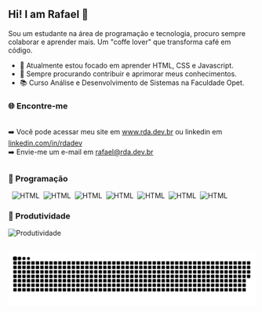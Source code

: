 ## Hi! I am Rafael 👋
Sou um estudante na área de programação e tecnologia, procuro sempre colaborar e aprender mais. 
Um "coffe lover" que transforma café em código.

- 🌱 Atualmente estou focado em aprender HTML, CSS e Javascript.
- 🔭 Sempre procurando contribuir e aprimorar meus conhecimentos.
- 📚 Curso Análise e Desenvolvimento de Sistemas na Faculdade Opet.

### 🌐 Encontre-me
<br/>
➡️ Você pode acessar meu site em <a href="https://rda.dev.br" target="_blank" rel="noopener noreferrer">www.rda.dev.br</a> ou linkedin em <a href="https://linkedin.com/in/rdadev/" target="_blank" rel="noopener noreferrer">linkedin.com/in/rdadev</a>
<br/>
➡️ Envie-me um e-mail em <a href = "mailto:rafael@rda.dev.br">rafael@rda.dev.br</a>

##

### 🚀 Programação
&nbsp;&nbsp;<img src="https://skillicons.dev/icons?i=html" alt="HTML"/>&nbsp;&nbsp;<img src="https://skillicons.dev/icons?i=css" alt="HTML"/>&nbsp;&nbsp;<img src="https://skillicons.dev/icons?i=js" alt="HTML"/>&nbsp;&nbsp;<img src="https://skillicons.dev/icons?i=mysql" alt="HTML"/>&nbsp;&nbsp;<img src="https://skillicons.dev/icons?i=postgresql" alt="HTML"/>&nbsp;&nbsp;<img src="https://skillicons.dev/icons?i=php" alt="HTML"/>&nbsp;&nbsp;<img src="https://skillicons.dev/icons?i=cs" alt="HTML"/>&nbsp;&nbsp;

### 📠 Produtividade
<img src="https://skillicons.dev/icons?i=ai,ps,wordpress,cloudflare,vercel,azure,vscode,visualstudio,git" alt="Produtividade"/>

##

<picture>
  <source media="(prefers-color-scheme: dark)" srcset="https://raw.githubusercontent.com/rdadev/rdadev/output/github-contribution-grid-snake-dark.svg">
  <source media="(prefers-color-scheme: light)" srcset="https://raw.githubusercontent.com/rdadev/rdadev/output/github-contribution-grid-snake.svg">
  <img alt="github contribution grid snake animation" src="https://raw.githubusercontent.com/rdadev/rdadev/output/github-contribution-grid-snake.svg">
</picture>
